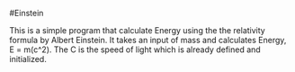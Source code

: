 #Einstein

This is a simple program that calculate Energy using the the relativity formula by Albert Einstein.
It takes an input of mass and calculates Energy, E = m(c^2). The C is the speed of light which is already defined and initialized.